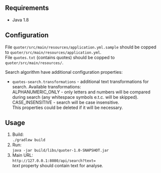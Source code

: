 ## Requirements
- Java 1.8

## Configuration
File ```quoter/src/main/resources/application.yml.sample``` should be copped to ```quoter/src/main/resources/application.yml```.   
File ```quotes.txt``` (contains quotes) should be copped to ```quoter/src/main/resources/```.

Search algorithm have additional configuration properties:   
- ```quotes-search.transformations``` - additional text transformations for search. 
Available transformations:   
ALPHANUMERIC_ONLY - only letters and numbers will be compared during search (any whitespace symbols e.t.c. will be skipped).   
CASE_INSENSITIVE - search will be case insensitive.   
This properties could be deleted if it will be necessary.

## Usage
1. Build:   
```./gradlew build```   
2. Run:   
```java -jar build/libs/quoter-1.0-SNAPSHOT.jar```
3. Main URL:   
```http://127.0.0.1:8080/api/search?text=```   
_text_ property should contain text for analyse.